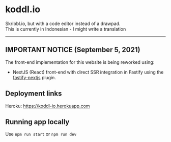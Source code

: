 # koddl.io

Skribbl.io, but with a code editor instead of a drawpad.  
This is currently in Indonesian - I might write a translation

---

## IMPORTANT NOTICE (September 5, 2021)

The front-end implementation for this website is being reworked using:
- NextJS (React) front-end with direct SSR integration in Fastify using the [fastify-nextjs](https://github.com/fastify/fastify-nextjs) plugin.

## Deployment links

Heroku: <https://koddl-io.herokuapp.com>

## Running app locally

Use `npm run start` or `npm run dev`
